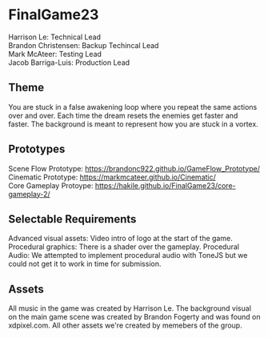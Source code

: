 # FinalGame23
Harrison Le: Technical Lead <br>
Brandon Christensen: Backup Techincal Lead <br>
Mark McAteer: Testing Lead <br>
Jacob Barriga-Luis: Production Lead <br>

## Theme <br>
You are stuck in a false awakening loop where you  repeat the same actions over and over. Each time the dream resets the enemies get faster and faster. The background is meant to represent how you are stuck in a vortex.

## Prototypes <br>
Scene Flow Prototype: https://brandonc922.github.io/GameFlow_Prototype/ <br>
Cinematic Prototype: https://markmcateer.github.io/Cinematic/ <br>
Core Gameplay Protoype:  https://hakile.github.io/FinalGame23/core-gameplay-2/ <br>

## Selectable Requirements <br>

Advanced visual assets: Video intro of logo at the start of the game.
Procedural graphics: There is a shader over the gameplay.
Procedural Audio: We attempted to implement procedural audio with ToneJS but we could not get it to work in time for submission. 

## Assets<br>
All music in the game was created by Harrison Le. The background visual on the main game scene was created by Brandon Fogerty and was found on xdpixel.com. All other assets we're created by memebers of the group. 

